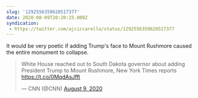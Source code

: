 ```yaml
---
slug: '1292556359628517377'
date: 2020-08-09T20:20:25.000Z
syndication:
 - https://twitter.com/ajciccarello/status/1292556359628517377
---
```


It would be very poetic if adding Trump's face to Mount Rushmore caused the entire monument to collapse. <blockquote class="twitter-tweet"><p lang="en" dir="ltr">White House reached out to South Dakota governor about adding President Trump to Mount Rushmore, New York Times reports <a href="https://t.co/0MqdAsJfft">https://t.co/0MqdAsJfft</a></p>&mdash; CNN (@CNN) <a href="https://twitter.com/CNN/status/1292496135660212224?ref_src=twsrc%5Etfw">August 9, 2020</a></blockquote>


<script async src="https://platform.twitter.com/widgets.js" charset="utf-8"></script>

